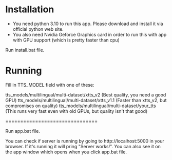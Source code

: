 # Installation

* You need python 3.10 to run this app. Please download and install it via official python web site.
* You also need Nvidia Geforce Graphics card in order to run this with app with GPU support (which is pretty faster than cpu)

Run install.bat file.

# Running
Fill in TTS_MODEL field with one of these:

tts_models/multilingual/multi-dataset/xtts_v2 (Best quality, you need a good GPU)
tts_models/multilingual/multi-dataset/xtts_v1.1 (Faster than xtts_v2, but compromises on quality)
tts_models/multilingual/multi-dataset/your_tts (This runs very fast even with old GPUs, but quality isn't that good)

===============================

Run app.bat file.

You can check if server is running by going to http://localhost:5000 in your browser. If it's running it will pring "Server works!". You can also see it on the app window which opens when you click app.bat file.